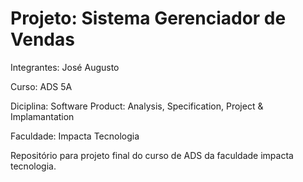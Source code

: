 # Projeto: Sistema Gerenciador de Vendas

Integrantes: José Augusto

Curso: ADS 5A

Diciplina: Software Product: Analysis, Specification, Project & Implamantation

Faculdade: Impacta Tecnologia


Repositório para projeto final do curso de ADS da faculdade impacta tecnologia.

